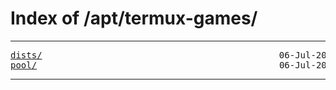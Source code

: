 <html>
<head><title>Index of /apt/termux-games/</title></head>
<body>
<h1>Index of /apt/termux-games/</h1><hr><pre>
<a href="dists/">dists/</a>                                             06-Jul-2021 18:03                   -
<a href="pool/">pool/</a>                                              06-Jul-2021 18:03                   -
</pre><hr></body>
</html>
